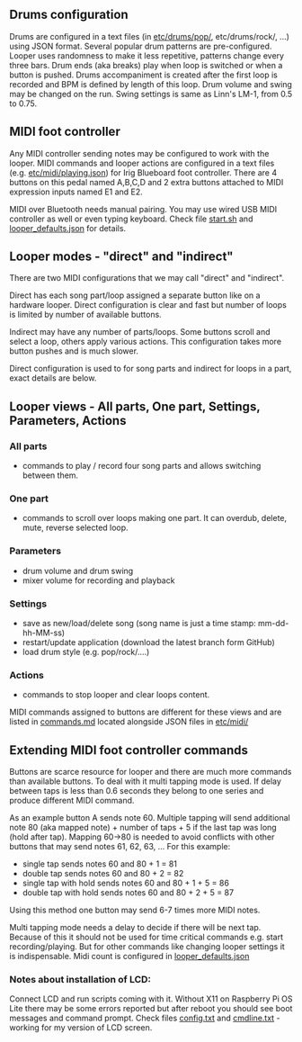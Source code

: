 ## Drums configuration

Drums are configured in a text files (in [etc/drums/pop/](etc/drums/pop/drum_level2.json), etc/drums/rock/, ...) using
JSON format. Several popular drum patterns are pre-configured. Looper uses randomness to make it less repetitive,
patterns change every three bars. Drum ends (aka breaks) play when loop is switched or when a button is pushed. Drums
accompaniment is created after the first loop is recorded and BPM is defined by length of this loop. Drum volume and
swing may be changed on the run. Swing settings is same as Linn's LM-1, from 0.5 to 0.75.

## MIDI foot controller

Any MIDI controller sending notes may be configured to work with the looper. MIDI commands and looper actions are
configured in a text files (e.g. [etc/midi/playing.json](etc/midi/playing.json)) for Irig Blueboard foot controller.
There are 4 buttons on this pedal named A,B,C,D and 2 extra buttons attached to MIDI expression inputs named E1 and E2.

MIDI over Bluetooth needs manual pairing. You may use wired USB MIDI controller as well or even typing keyboard. Check
file [start.sh](start_looper.sh) and [looper_defaults.json](etc/looper_defaults.json) for details.

## Looper modes - "direct" and "indirect"

There are two MIDI configurations that we may call "direct" and "indirect".

Direct has each song part/loop assigned a separate button like on a hardware looper. Direct configuration is clear and
fast but number of loops is limited by number of available buttons.

Indirect may have any number of parts/loops. Some buttons scroll and select a loop, others apply various actions. This
configuration takes more button pushes and is much slower.

Direct configuration is used to for song parts and indirect for loops in a part, exact details are below.

## Looper views - All parts, One part, Settings, Parameters, Actions

### All parts

- commands to play / record four song parts and allows switching between them.

### One part

- commands to scroll over loops making one part. It can overdub, delete, mute, reverse selected loop.

### Parameters

- drum volume and drum swing
- mixer volume for recording and playback

### Settings

- save as new/load/delete song (song name is just a time stamp: mm-dd-hh-MM-ss)
- restart/update application (download the latest branch form GitHub)
- load drum style (e.g. pop/rock/....)

### Actions

- commands to stop looper and clear loops content.

MIDI commands assigned to buttons are different for these views and are listed in [commands.md](etc/midi/commands.md)
located alongside JSON files in [etc/midi/](etc/midi)

## Extending MIDI foot controller commands

Buttons are scarce resource for looper and there are much more commands than available buttons. To deal with it multi
tapping mode is used. If delay between taps is less than 0.6 seconds they belong to one series and produce different
MIDI command.

As an example button A sends note 60. Multiple tapping will send additional note 80 (aka mapped note) + number of taps +
5 if the last tap was long (hold after tap). Mapping 60->80 is needed to avoid conflicts with other buttons that may
send notes 61, 62, 63, ... For this example:

- single tap sends notes 60 and 80 + 1 = 81
- double tap sends notes 60 and 80 + 2 = 82
- single tap with hold sends notes 60 and 80 + 1 + 5 = 86
- double tap with hold sends notes 60 and 80 + 2 + 5 = 87

Using this method one button may send 6-7 times more MIDI notes.

Multi tapping mode needs a delay to decide if there will be next tap. Because of this it should not be used for time
critical commands e.g. start recording/playing. But for other commands like changing looper settings it is
indispensable. Midi count is configured in [looper_defaults.json](etc/looper_defaults.json)

### Notes about installation of LCD:

Connect LCD and run scripts coming with it. Without X11 on Raspberry Pi OS Lite there may be some errors reported but
after reboot you should see boot messages and command prompt. Check files [config.txt](etc/txt/config.txt)
and [cmdline.txt](etc/txt/cmdline.txt) - working for my version of LCD screen.


